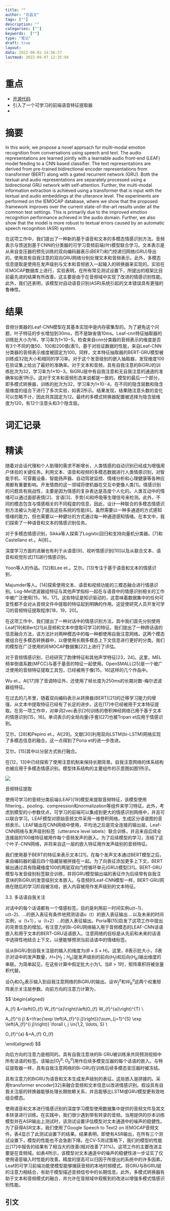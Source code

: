 ```yaml
---
title: ""
author: "石昌文"
tags: [""]
description: ""
categories: [""]
keywords:  [""]
type: "笔记"
draft: true
layout: 
data: 2022-06-02 14:56:57
lastmod: 2022-09-07 12:35:04
---
```


# 重点

- [开源代码](https://github.com/iiscleap/multimodal_emotion_recognition)
- 引入了一个可学习的前端语音特征提取器
- 

# 摘要

In this work, we propose a novel approach for multi-modal emotion recognition from conversations using speech and text. The audio representations are learned jointly with a learnable audio front-end (LEAF) model feeding to a CNN based classifier. The text representations are derived from pre-trained bidirectional encoder representations from transformer (BERT) along with a gated recurrent network (GRU). Both the textual and audio representations are separately processed using a bidirectional GRU network with self-attention. Further, the multi-modal information extraction is achieved using a transformer that is input with the textual and audio embeddings at the utterance level. The experiments are performed on the IEMOCAP database, where we show that the proposed framework improves over the current state-of-the-art results under all the common test settings. This is primarily due to the improved emotion recognition performance achieved in the audio domain. Further, we also show that the model is more robust to textual errors caused by an automatic speech recognition (ASR) system.

在这项工作中，我们提出了一种新的基于语音和文本的多模态情感识别方法。音频表示与馈送到基于CNN的分类器的可学习音频前端(叶)模型联合学习。文本表示是从来自变压器的预先训练的双向编码器表示(BERT)和门控递归网络(GRU)导出的。使用具有自我注意的双向GRU网络分别处理文本和音频表示。此外，多模态信息提取是使用在发声级别与文本和音频嵌入一起输入的转换器来实现的。实验在IEMOCAP数据库上进行，实验表明，在所有常见测试设置下，所提出的框架比目前最先进的结果有所改善。这主要是由于在音频域中实现了改进的情感识别性能。此外，我们还表明，该模型对自动语音识别(ASR)系统引起的文本错误具有更强的鲁棒性。

# 结果

音频分类器的Leaf-CNN模型在其基本实现中是内存密集型的。为了避免这个问题，叶子特征的步长增加到30ms，而不是缺省值10ms。Leaf-cnn特征抽取器的训练批大小为16，学习率为1×10−5。检查来自cnn分类器的音频表示的维度是否有3个不同的值50、100和200值(表1)。基于对验证数据的性能，来自Leaf-CNN分类器的音频表示维度被固定为100。同样，文本特征抽取器的BERT-GRU模型被训练成32批大小和相同的学习率。对于这个发音级别的嵌入抽取器，发现维度100在验证集上给出了最好的准确率。对于文本和音频，具有自我注意的BiGRU的训练批次为32，学习率为1×10−3。BiGRU层中有自我注意和无自我注意的通道的准确率如表1所示。这对于文本和音频形态来说都是一致的。模型的最后一个部分，即多模式转换器，训练的批次为32，学习率为1×10−4。在不同的隐含层数和隐含层维度的组合下进行了多次实验，如表2所示。结果发现，结果随注意头数的变化可以忽略不计，因此将其固定为12。最终的多模式转换器配置被选择为隐含层维度为120，有12个注意头和3个隐含层。

# 词汇记录

# 精读

随着对会话代理和个人助理的需求不断增长，人类情感的自动识别已经成为增强用户体验的关键任务。利用文本、语音和视频的多模态数据进行人类情感识别，对智能手机、可穿戴设备、智能扬声器、自动驾驶监控、情绪分析和心理健康等各种应用都有重要影响。开发情商的这一领域将使机器在交互中更像人类[1]。情感识别的问题具有挑战性，主要是因为情感的复杂表达是高度个人化的。人类互动中的情绪可以通过面部表情[2]、言语[3]、手势[4]和呼吸等生理信号来检测。此外，不同的模态包含与情感相关的不同程度的信息，因此，设计一种联合的多模态情感识别方法被认为是为了提高这些系统的性能[6]。虽然需要以一种多通道的方式感知情绪的能力，但也需要以一种健壮的方式通过每一种通道感知情绪。在本文中，我们探索了一种语音和文本的情感识别任务。

对于多模态情感识别，Sikka等人探索了Logistic回归和支持向量机分类器。[7]和Castellano et.。Al[8].。

深度学习方面的进展也有利于从语音[9]、视听情感识别[10]以及从联合文本、语音和视觉形式[11]进行情感识别。

Yoon等人的作品。[12]和Lee et.。艾尔。[13]专注于基于语音和文本的情感识别，

Majumder等人。[14]探索使用文本、语音和视频功能的三模态融合进行情感识别。Log-Mel滤波器组特征与其他声学指标一起在与语音中的情感识别相关的工作中被广泛使用[15，16，17]。这些特征是知识驱动的，这意味着数据集中的任何可变性都不会对从音频文件中提取的特征起到明确的作用。这促使研究人员开发可学习的音频特征提取程序[18，19，20]。

在这项工作中，我们提出了一种对话中的情感识别方法，其中我们首先分别使用Leaf[19]和Bert[21]从音频和文本中提取可学习的特征。我们提出了一种跨话语的信息融合方法，该方法针对两种模态中的每一种都使用自我注意网络。这两个模态被组合在多模态转换器中，以便使用长期多模态上下文信息进行更好的分类。我们的模型在广泛使用的IEMOCAP数据集[22]上进行了评估。

对于音频情感识别，已经研究了韵律特征和其他声学特征[23，24]。这里，MEL频率倒谱系数(MFCC)与基于基音的特征一起使用。OpenSMALL[25]是一个被广泛使用的音频特征提取工具包，已经被用于像[15，16]这样的几个作品中。

Wu et.。Al[17]除了音调特征外，还使用了帧长度为250ms的长期对数-梅尔滤波器组特征。

在过去的几年里，随着双向编码表示从转换器(BERT)[21]的迁移学习能力的增强，从文本中提取特征已经有了长足的进步。这在[17]中已经被用于文本特征提取。在另一项工作中，对单词2vec表示[26]训练的卷积神经网络已用于基于文本的情感识别[15，16]。单词表示的全局向量(手套)[27]也被Tripari et应用于情感识别。

艾尔。[28]和Pepino et.。Al[29]。文献[30]利用双向LSTM(bi-LSTM)网络实现了多模态信息的融合。这一点得到了Poria et的进一步改进。

艾尔。[15]其中以分层方式执行融合。

在[12，13]中已经探索了使用注意机制来保持长期背景。自我注意网络的体系结构也被应用于多模态情感识别。模型体系结构的主要组件的示意图如图1所示。

![]({39}_Multimodal%20Transformer%20with%20Learnable%20Frontend%20and%20Self%20Attention%20for%20Emotion%20Recognition@duttaMultimodalTransformerLearnable2022.assets/image-20220613162838.png)

音频特征提取

使用可学习的音频分类前端(LEAF)[19]模型来提取音频特征，该模型使用filtering,、pooling、compression和normalization等组件来学习特征。此外，考虑到模型的小参数优点，可学习的前端可以集成到更大的情感识别网络中，并且可以联合学习。LEAF模型对原始音频文件采用一维卷积网络，生成区分语谱图的音频表示。LEAF输出在CNN网络中使用，平均池之后是完全连接的输出层。Leaf-CNN网络与发声级别标签（utterance level labels）联合训练，并且来自后续全连接层的100维特征被用作每个音频发声的嵌入。为了后续模型的学习，冻结了这个叶子-CNN网络，并将来自这一层的嵌入特征用作发声级别的音频特征。

我们使用基于BERT的特征来表示文本[21]。在每个发声文本通过BERT模型之后，来自编码器的最后四个隐藏层被拼接在一起。为了向表征添加更多上下文，BERT输出通过具有隐藏维度100的两层双向门控循环单元(GRU)模型[31]。BERT-GRU模型与发音级别标签联合训练，并将GRU模型输出端的表征作为后续带有自我注意块的BiGRU的发音级别文本嵌入。与音频的Leaf-CNN模型一样，BERT-GRU网络在随后的学习阶段被冻结，嵌入内容被用作发声级别的文本特征。

3.3. 多话语自我关注

对话中的每个话语都有一个情感标签。目的是利用前一时间实例u(t−1)、u(t−2)、...的嵌入表征有条件地预测话语u（t）的嵌入表征输出... 以及未来的时间实例，u（t+1），u（t+2）...的嵌入表征输出。Poria等[15]启发了这项工作中提出的背景信息的增加。有注意力的Bi-GRU网络输入用于音频模态的LEAF-CNN话语嵌入和用于文本的BERT-GRU话语嵌入。注意网络的目标是从先前和未来的话语中选择性地结合上下文，以便能够预测当前话语中的情绪标签。

设从BiGRU到自我关注层的输入的维度为$(B\times S\times H)$。这里，$B$表示批大小，$S$表示对话中的发声数量，$H=$$\left[H_{f}；H_{b}\right]$是发声级别的前向$\left(H_{f}\right)$和后向$\left(H_{b}\right)$输出维度的串联。为简单起见，在这些计算中假定批大小为1。当$B>1$时，矩阵乘积将被张量积代替。

设$O_{f}$和$O_{b}$表示输入到自我注意网络的BiGRU的输出。设$W_{f}^{a}$和$W_{b}^{a}$这两个权重矩阵表示关注层参数。向前方向的注意力计算为，

$$
\begin{aligned}

A_{f} &=\left(O_{f} W_{f}^{a}\right)\left(O_{f} W_{f}^{a}\right)^{T} \\

A_{f}^{i j} &=\frac{\exp \left(A_{f}^{i j}\right)}{\sum_{j=1}^{S} \exp \left(A_{f}^{i j}\right)} \forall i, j \in\{1,2, \ldots, S\} \\

O_{f}^{a} &=A_{f} O_{f}

\end{aligned}
$$

向后方向的注意力是相同的。具有自我注意块的Bi GRU被训练来共同预测视频中所有话语的标签。该输出$\left[O_{f}^{a} ; O_{b}^{a}\right]$用作后续多模变压器的每个话语的嵌入。与特征提取器一样，具有自我注意网络的Bi-GRU在训练后续多模态变压器时被冻结。

具有注意力的BiGRU为语音和文本生成发声级别的表征。这些嵌入是拼接的。采用transformer encoder[32]来融合音频和文本信息以改进情感识别。假设具有自我关注层的转换器能够处理长期依赖关系，并且能够比LSTM或GRU模型更有效地组合模态。

使用语音和文本进行情感识别的深度学习模型使用数据集中提供的音频文件及其文本转录进行训练。在实践中，我们很少遇到带有转录的音频。当用提供的抄本训练模型并在ASR输出上测试时，该测试设置评估模型对文本通道中的噪声的稳健性。为了获得ASR文本，我们使用了Google Speech to Text2 on IEMOCAP音频文件。表4显示了此测试设置下的结果。结果表明，即使有ASR输出，在所有三个测试设置下，模型的性能也不会急剧下降。在CV-5测试策略下，我们的模型的性能比[17]中报告的结果有了相当大的改善(相对改善了31%)。这项工作的主要改进主要是在音频域。如表4所示，该模型对文本通道中的噪声的稳健性进一步证实了仅使用语音输入时性能的改善。精度的提高可以归因于所提出的系统中的许多因素。Leaf的可学习前端功能使模型能够捕获音频的本地时频模式。将GRU与BiGRU层的注意力相结合，有助于模型描述音频信号中的长期信息。此外，多模式转换器有助于文本和音频模式的融合，并允许在音频域中观察到的改进以增强多模式情感识别性能。

## 引文
